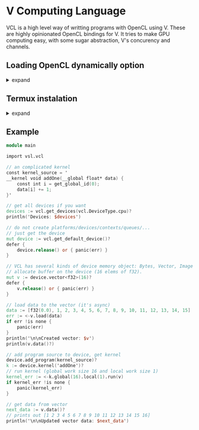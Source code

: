 # V Computing Language

VCL is a high level way of writting programs with OpenCL using V.
These are highly opinionated OpenCL bindings for V. It tries to make GPU computing easy,
with some sugar abstraction, V's concurency and channels.

## Loading OpenCL dynamically option

<details><summary>expand</summary>
<p>
By default VCL uses OpenCL loading the library statically. If you want to use OpenCL
dynamically, you can use the `-d dlopencl` flag.

By default it will look for the OpenCL library in the system path and all the known
locations for OpenCL libraries (like `/usr/lib` and `/usr/local/lib`) and load the first
library it finds. If you want to use a specific OpenCL library,
you can declare the environment variable `VCL_LIBOPENCL_PATH` with
the path to the library. Multiple paths can be separated by `:`.

For example, if you want to use the OpenCL library from the NVIDIA CUDA Toolkit, you can
do the following:

```bash
export VCL_LIBOPENCL_PATH=/usr/local/cuda/lib64/libOpenCL.so
```

</p>
</details>

## Termux instalation

<details><summary>expand</summary>
<p>
On termux you have to go with dynamic option, but before that you could execute theese command (add headers into source):
```
cd
git clone https://github.com/KhronosGroup/OpenCL-Headers
cp -r OpenCL-Headers/CL .vmodules/vsl/vcl/	
```
	
When your code do not run you can find on onternet path to opencl for your specific device and export `VCL_LIBOPENCL_PATH`
</p>
</details>

## Example

```v ignore
module main

import vsl.vcl

// an complicated kernel
const kernel_source = '
__kernel void addOne(__global float* data) {
    const int i = get_global_id(0);
    data[i] += 1;
}'

// get all devices if you want
devices := vcl.get_devices(vcl.DeviceType.cpu)?
println('Devices: $devices')

// do not create platforms/devices/contexts/queues/...
// just get the device
mut device := vcl.get_default_device()?
defer {
	device.release() or { panic(err) }
}

// VCL has several kinds of device memory object: Bytes, Vector, Image (Soon)
// allocate buffer on the device (16 elems of f32).
mut v := device.vector<f32>(16)?
defer {
	v.release() or { panic(err) }
}

// load data to the vector (it's async)
data := [f32(0.0), 1, 2, 3, 4, 5, 6, 7, 8, 9, 10, 11, 12, 13, 14, 15]
err := <-v.load(data)
if err !is none {
	panic(err)
}
println('\n\nCreated vector: $v')
println(v.data()?)

// add program source to device, get kernel
device.add_program(kernel_source)?
k := device.kernel('addOne')?
// run kernel (global work size 16 and local work size 1)
kernel_err := <-k.global(16).local(1).run(v)
if kernel_err !is none {
	panic(kernel_err)
}

// get data from vector
next_data := v.data()?
// prints out [1 2 3 4 5 6 7 8 9 10 11 12 13 14 15 16]
println('\n\nUpdated vector data: $next_data')
```

